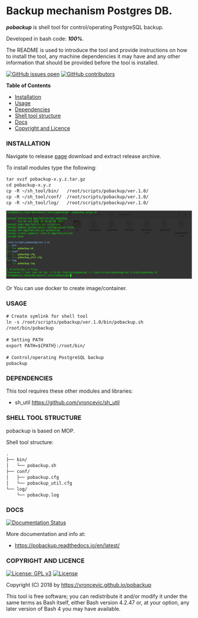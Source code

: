 # Backup mechanism Postgres DB.

***pobackup*** is shell tool for control/operating PostgreSQL backup.

Developed in bash code: ***100%***.

The README is used to introduce the tool and provide instructions on
how to install the tool, any machine dependencies it may have and any
other information that should be provided before the tool is installed.

[![GitHub issues open](https://img.shields.io/github/issues/vroncevic/pobackup.svg)](https://github.com/vroncevic/pobackup/issues)
 [![GitHub contributors](https://img.shields.io/github/contributors/vroncevic/pobackup.svg)](https://github.com/vroncevic/pobackup/graphs/contributors)

<!-- START doctoc -->
**Table of Contents**

- [Installation](https://github.com/vroncevic/pobackup#installation)
- [Usage](https://github.com/vroncevic/pobackup#usage)
- [Dependencies](https://github.com/vroncevic/pobackup#dependencies)
- [Shell tool structure](https://github.com/vroncevic/pobackup#shell-tool-structure)
- [Docs](https://github.com/vroncevic/pobackup#docs)
- [Copyright and Licence](https://github.com/vroncevic/pobackup#copyright-and-licence)
<!-- END doctoc -->

### INSTALLATION

Navigate to release [page](https://github.com/vroncevic/pobackup/releases) download and extract release archive.

To install modules type the following:

```
tar xvzf pobackup-x.y.z.tar.gz
cd pobackup-x.y.z
cp -R ~/sh_tool/bin/   /root/scripts/pobackup/ver.1.0/
cp -R ~/sh_tool/conf/  /root/scripts/pobackup/ver.1.0/
cp -R ~/sh_tool/log/   /root/scripts/pobackup/ver.1.0/
```

![alt tag](https://raw.githubusercontent.com/vroncevic/pobackup/dev/docs/setup_tree.png)

Or You can use docker to create image/container.

### USAGE

```
# Create symlink for shell tool
ln -s /root/scripts/pobackup/ver.1.0/bin/pobackup.sh /root/bin/pobackup

# Setting PATH
export PATH=${PATH}:/root/bin/

# Control/operating PostgreSQL backup
pobackup
```

### DEPENDENCIES

This tool requires these other modules and libraries:

* sh_util https://github.com/vroncevic/sh_util

### SHELL TOOL STRUCTURE

pobackup is based on MOP.

Shell tool structure:
```
.
├── bin/
│   └── pobackup.sh
├── conf/
│   ├── pobackup.cfg
│   └── pobackup_util.cfg
└── log/
    └── pobackup.log
```

### DOCS

[![Documentation Status](https://readthedocs.org/projects/pobackup/badge/?version=latest)](https://pobackup.readthedocs.io/projects/pobackup/en/latest/?badge=latest)

More documentation and info at:

* https://pobackup.readthedocs.io/en/latest/

### COPYRIGHT AND LICENCE

[![License: GPL v3](https://img.shields.io/badge/License-GPLv3-blue.svg)](https://www.gnu.org/licenses/gpl-3.0) [![License](https://img.shields.io/badge/License-Apache%202.0-blue.svg)](https://opensource.org/licenses/Apache-2.0)

Copyright (C) 2018 by https://vroncevic.github.io/pobackup

This tool is free software; you can redistribute it and/or modify
it under the same terms as Bash itself, either Bash version 4.2.47 or,
at your option, any later version of Bash 4 you may have available.

